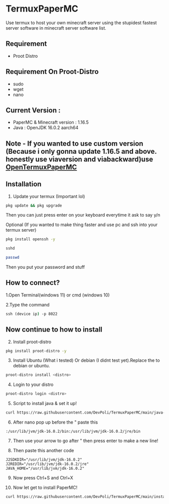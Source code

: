 # TermuxPaperMC

Use termux to host your own minecraft server using the stupidest fastest server software in minecraft server software list.

## Requirement
- Proot Distro

## Requirement On Proot-Distro <distro>
- sudo
- wget
- nano

## Current Version :
- PaperMC & Minecraft version : 1.16.5
- Java : OpenJDK 16.0.2 aarch64
## Note - If you wanted to use custom version (Because i only gonna update 1.16.5 and above. honestly use viaversion and viabackward)use [OpenTermuxPaperMC](https://github.com/OpenTermuxPaperMC)

## Installation
1. Update your termux (Important lol)

```bash
pkg update && pkg upgrade
```
Then you can just press enter on your keyboard everytime it ask to say y/n

Optional (If you wanted to make thing faster and use pc and ssh into your termux server)
```bash
pkg install openssh -y
```
```bash
sshd
```
```bash
passwd
```
Then you put your password and stuff
## How to connect?
1.Open Terminal(windows 11) or cmd (windows 10)

2.Type the command
```cmd
ssh (device ip) -p 8022
```
## Now continue to how to install
2. Install proot-distro
```bash
pkg install proot-distro -y
```
3. Install Ubuntu (What i tested) Or debian (I didnt test yet).Replace the <distro> to debian or ubuntu.
```bash
proot-distro install <distro>
```
4. Login to your distro
```bash
proot-distro login <distro>
```
5. Script to install java & set it up!
```bash
curl https://raw.githubusercontent.com/DevPoli/TermuxPaperMC/main/java-installation | bash
```
6. After nano pop up before the " paste this
```
:/usr/lib/jvm/jdk-16.0.2/bin:/usr/lib/jvm/jdk-16.0.2/jre/bin
```
7. Then use your arrow to go after " then press enter to make a new line!

8. Then paste this another code
```
J2SDKDIR="/usr/lib/jvm/jdk-16.0.2"
J2REDIR="/usr/lib/jvm/jdk-16.0.2/jre"
JAVA_HOME="/usr/lib/jvm/jdk-16.0.2"
```
9. Now press Ctrl+S and Ctrl+X

10. Now let get to install PaperMC!
```bash
curl https://raw.githubusercontent.com/DevPoli/TermuxPaperMC/main/installjava2 | bash
```
